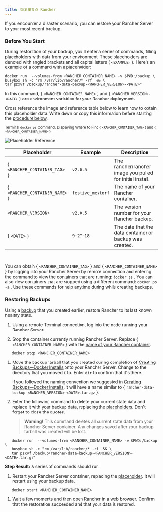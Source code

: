 ```yaml
---
title: 恢复单节点 Rancher
---
```


If you encounter a disaster scenario, you can restore your Rancher Server to your most recent backup.

### Before You Start

During restoration of your backup, you'll enter a series of commands, filling placeholders with data from your environment. These placeholders are denoted with angled brackets and all capital letters ( `<EXAMPLE>` ). Here's an example of a command with a placeholder:

``` 
docker run  --volumes-from <RANCHER_CONTAINER_NAME> -v $PWD:/backup \
busybox sh -c "rm /var/lib/rancher/* -rf  && \
tar pzxvf /backup/rancher-data-backup-<RANCHER_VERSION>-<DATE>"
```

In this command, { `<RANCHER_CONTAINER_NAME>` } and { `<RANCHER_VERSION>-<DATE>` } are environment variables for your Rancher deployment.

Cross reference the image and reference table below to learn how to obtain this placeholder data. Write down or copy this information before starting the [procedure below](#creating-a-backup).

<sup>Terminal `docker ps` Command, Displaying Where to Find { `<RANCHER_CONTAINER_TAG>` } and { `<RANCHER_CONTAINER_NAME>` }</sup>

![Placeholder Reference](/img/rancher/placeholder-ref.png)

| Placeholder                  | Example           | Description                                               |
| ---------------------------- | ----------------- | --------------------------------------------------------- |
| { `<RANCHER_CONTAINER_TAG>` }  | `v2.0.5` | The rancher/rancher image you pulled for initial install.|
| { `<RANCHER_CONTAINER_NAME>` } | `festive_mestorf` | The name of your Rancher container.|
| `<RANCHER_VERSION>` | `v2.0.5` | The version number for your Rancher backup.|
| { `<DATE>` }                   | `9-27-18` | The date that the data container or backup was created.|

<br/>

You can obtain { `<RANCHER_CONTAINER_TAG>` } and { `<RANCHER_CONTAINER_NAME>` } by logging into your Rancher Server by remote connection and entering the command to view the containers that are running: `docker ps` . You can also view containers that are stopped using a different command: `docker ps -a` . Use these commands for help anytime during while creating backups.

### Restoring Backups

Using a [backup](/docs/backups/backups/single-node-backups/) that you created earlier, restore Rancher to its last known healthy state.

1. Using a remote Terminal connection, log into the node running your Rancher Server.

1. Stop the container currently running Rancher Server. Replace { `<RANCHER_CONTAINER_NAME>` } with the [name of your Rancher container](#before-you-start).

   

``` 
   docker stop <RANCHER_CONTAINER_NAME>
   ```

1. Move the backup tarball that you created during completion of [Creating Backups—Docker Installs](/docs/backups/backups/single-node-backups/) onto your Rancher Server. Change to the directory that you moved it to. Enter `dir` to confirm that it's there.

   If you followed the naming convention we suggested in [Creating Backups—Docker Installs](/docs/backups/backups/single-node-backups/), it will have a name similar to { `rancher-data-backup-<RANCHER_VERSION>-<DATE>.tar.gz` }.

1. Enter the following command to delete your current state data and replace it with your backup data, replacing the [placeholders](#before-you-start). Don't forget to close the quotes.

   > **Warning!** This command deletes all current state data from your Rancher Server container. Any changes saved after your backup tarball was created will be lost.

   

``` 
   docker run  --volumes-from <RANCHER_CONTAINER_NAME> -v $PWD:/backup \
   busybox sh -c "rm /var/lib/rancher/* -rf  && \
   tar pzxvf /backup/rancher-data-backup-<RANCHER_VERSION>-<DATE>.tar.gz"
   ```

   **Step Result:** A series of commands should run.

1. Restart your Rancher Server container, replacing the [placeholder](#before-you-start). It will restart using your backup data.

   

``` 
   docker start <RANCHER_CONTAINER_NAME>
   ```

1. Wait a few moments and then open Rancher in a web browser. Confirm that the restoration succeeded and that your data is restored.

